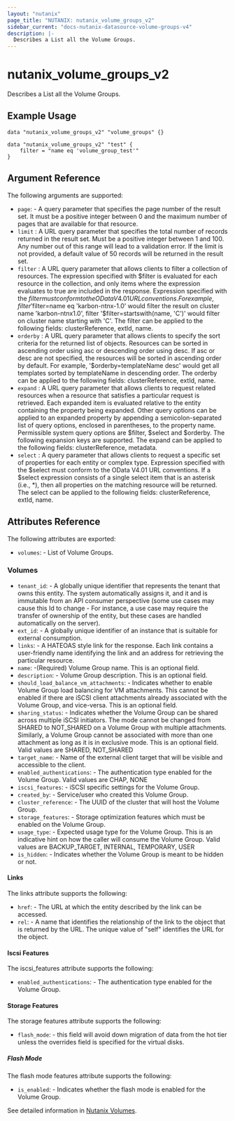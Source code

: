 ```yaml
---
layout: "nutanix"
page_title: "NUTANIX: nutanix_volume_groups_v2"
sidebar_current: "docs-nutanix-datasource-volume-groups-v4"
description: |-
  Describes a List all the Volume Groups.
---
```


# nutanix_volume_groups_v2

Describes a List all the Volume Groups.

## Example Usage

```hcl
data "nutanix_volume_groups_v2" "volume_groups" {}

data "nutanix_volume_groups_v2" "test" {
    filter = "name eq 'volume_group_test'"
}
```

##  Argument Reference

The following arguments are supported:

* `page`: - A query parameter that specifies the page number of the result set. It must be a positive integer between 0 and the maximum number of pages that are available for that resource.
* `limit` : A URL query parameter that specifies the total number of records returned in the result set. Must be a positive integer between 1 and 100. Any number out of this range will lead to a validation error. If the limit is not provided, a default value of 50 records will be returned in the result set.
* `filter` : A URL query parameter that allows clients to filter a collection of resources. The expression specified with $filter is evaluated for each resource in the collection, and only items where the expression evaluates to true are included in the response. Expression specified with the $filter must conform to the OData V4.01 URL conventions. For example, filter '$filter=name eq 'karbon-ntnx-1.0' would filter the result on cluster name 'karbon-ntnx1.0', filter '$filter=startswith(name, 'C')' would filter on cluster name starting with 'C'. The filter can be applied to the following fields: clusterReference, extId, name.
* `orderby` : A URL query parameter that allows clients to specify the sort criteria for the returned list of objects. Resources can be sorted in ascending order using asc or descending order using desc. If asc or desc are not specified, the resources will be sorted in ascending order by default. For example, '$orderby=templateName desc' would get all templates sorted by templateName in descending order. The orderby can be applied to the following fields: clusterReference, extId, name.
* `expand` : A URL query parameter that allows clients to request related resources when a resource that satisfies a particular request is retrieved. Each expanded item is evaluated relative to the entity containing the property being expanded. Other query options can be applied to an expanded property by appending a semicolon-separated list of query options, enclosed in parentheses, to the property name. Permissible system query options are $filter, $select and $orderby. The following expansion keys are supported. The expand can be applied to the following fields: clusterReference, metadata.
* `select` : A query parameter that allows clients to request a specific set of properties for each entity or complex type. Expression specified with the $select must conform to the OData V4.01 URL conventions. If a $select expression consists of a single select item that is an asterisk (i.e., \*), then all properties on the matching resource will be returned. The select can be applied to the following fields: clusterReference, extId, name.

## Attributes Reference
The following attributes are exported:

* `volumes`: - List of Volume Groups.

### Volumes

* `tenant_id`: - A globally unique identifier that represents the tenant that owns this entity. The system automatically assigns it, and it and is immutable from an API consumer perspective (some use cases may cause this Id to change - For instance, a use case may require the transfer of ownership of the entity, but these cases are handled automatically on the server).
* `ext_id`: - A globally unique identifier of an instance that is suitable for external consumption.
* `links`: - A HATEOAS style link for the response. Each link contains a user-friendly name identifying the link and an address for retrieving the particular resource.
* `name`: -(Required) Volume Group name. This is an optional field.
* `description`: - Volume Group description. This is an optional field.
* `should_load_balance_vm_attachments`: - Indicates whether to enable Volume Group load balancing for VM attachments. This cannot be enabled if there are iSCSI client attachments already associated with the Volume Group, and vice-versa. This is an optional field.
* `sharing_status`: - Indicates whether the Volume Group can be shared across multiple iSCSI initiators. The mode cannot be changed from SHARED to NOT_SHARED on a Volume Group with multiple attachments. Similarly, a Volume Group cannot be associated with more than one attachment as long as it is in exclusive mode. This is an optional field. Valid values are SHARED, NOT_SHARED
* `target_name`: - Name of the external client target that will be visible and accessible to the client.
* `enabled_authentications`: - The authentication type enabled for the Volume Group. Valid values are CHAP, NONE
* `iscsi_features`: - iSCSI specific settings for the Volume Group.
* `created_by`: - Service/user who created this Volume Group.
* `cluster_reference`: - The UUID of the cluster that will host the Volume Group.
* `storage_features`: - Storage optimization features which must be enabled on the Volume Group.
* `usage_type`: - Expected usage type for the Volume Group. This is an indicative hint on how the caller will consume the Volume Group.  Valid values are BACKUP_TARGET, INTERNAL, TEMPORARY, USER
* `is_hidden`: - Indicates whether the Volume Group is meant to be hidden or not.

#### Links

The links attribute supports the following:

* `href`: - The URL at which the entity described by the link can be accessed.
* `rel`: - A name that identifies the relationship of the link to the object that is returned by the URL. The unique value of "self" identifies the URL for the object.

#### Iscsi Features

The iscsi_features attribute supports the following:

* `enabled_authentications`: - The authentication type enabled for the Volume Group.

#### Storage Features

The storage features attribute supports the following:

* `flash_mode`: - this field will avoid down migration of data from the hot tier unless the overrides field is specified for the virtual disks.

##### Flash Mode

The flash mode features attribute supports the following:

* `is_enabled`: - Indicates whether the flash mode is enabled for the Volume Group.

See detailed information in [Nutanix Volumes](https://developers.nutanix.com/api-reference?namespace=volumes&version=v4.0.b1).
